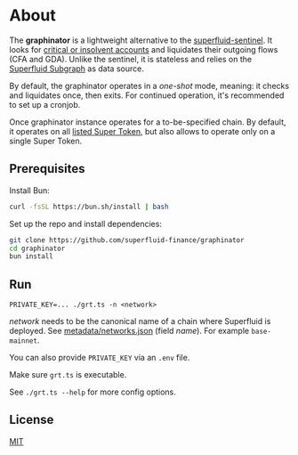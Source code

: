 # About

The **graphinator** is a lightweight alternative to the [superfluid-sentinel](https://github.com/superfluid-finance/superfluid-sentinel).
It looks for [critical or insolvent accounts](https://docs.superfluid.finance/docs/protocol/advanced-topics/solvency/liquidations-and-toga) and liquidates their outgoing flows (CFA and GDA).
Unlike the sentinel, it is stateless and relies on the [Superfluid Subgraph](https://console.superfluid.finance/subgraph) as data source.

By default, the graphinator operates in a _one-shot_ mode, meaning: it checks and liquidates once, then exits.
For continued operation, it's recommended to set up a cronjob.

Once graphinator instance operates for a to-be-specified chain.
By default, it operates on all [listed Super Token](https://console.superfluid.finance/supertokens), but also allows to operate only on a single Super Token.

## Prerequisites

Install Bun:
```bash
curl -fsSL https://bun.sh/install | bash
```

Set up the repo and install dependencies:
```bash
git clone https://github.com/superfluid-finance/graphinator
cd graphinator
bun install
```

## Run

```
PRIVATE_KEY=... ./grt.ts -n <network>
```

_network_ needs to be the canonical name of a chain where Superfluid is deployed. See [metadata/networks.json](https://github.com/superfluid-finance/protocol-monorepo/blob/dev/packages/metadata/networks.json) (field _name_). For example `base-mainnet`.

You can also provide `PRIVATE_KEY` via an `.env` file.

Make sure `grt.ts` is executable.

See `./grt.ts --help` for more config options.

## License

[MIT](https://choosealicense.com/licenses/mit/)